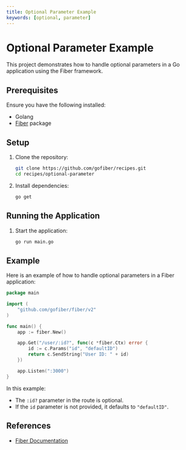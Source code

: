 ```yaml
---
title: Optional Parameter Example
keywords: [optional, parameter]
---
```


# Optional Parameter Example

This project demonstrates how to handle optional parameters in a Go application using the Fiber framework.

## Prerequisites

Ensure you have the following installed:

- Golang
- [Fiber](https://github.com/gofiber/fiber) package

## Setup

1. Clone the repository:
    ```sh
    git clone https://github.com/gofiber/recipes.git
    cd recipes/optional-parameter
    ```

2. Install dependencies:
    ```sh
    go get
    ```

## Running the Application

1. Start the application:
    ```sh
    go run main.go
    ```

## Example

Here is an example of how to handle optional parameters in a Fiber application:

```go
package main

import (
    "github.com/gofiber/fiber/v2"
)

func main() {
    app := fiber.New()

    app.Get("/user/:id?", func(c *fiber.Ctx) error {
        id := c.Params("id", "defaultID")
        return c.SendString("User ID: " + id)
    })

    app.Listen(":3000")
}
```

In this example:
- The `:id?` parameter in the route is optional.
- If the `id` parameter is not provided, it defaults to `"defaultID"`.

## References

- [Fiber Documentation](https://docs.gofiber.io)

